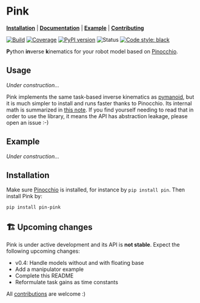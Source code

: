 # Pink

[**Installation**](https://github.com/tasts-robots/pink#installation)
| [**Documentation**](https://tasts-robots.org/doc/pink/)
| [**Example**](https://github.com/tasts-robots/pink#example)
| [**Contributing**](CONTRIBUTING.md)

[![Build](https://img.shields.io/github/workflow/status/tasts-robots/pink/CI)](https://github.com/tasts-robots/pink/actions)
[![Coverage](https://coveralls.io/repos/github/tasts-robots/pink/badge.svg?branch=master)](https://coveralls.io/github/tasts-robots/pink?branch=master)
[![PyPI version](https://img.shields.io/pypi/v/pin-pink)](https://pypi.org/project/pin-pink/)
![Status](https://img.shields.io/pypi/status/pin-pink)
[![Code style: black](https://img.shields.io/badge/code%20style-black-000000.svg)](https://github.com/psf/black)

**P**ython **in**verse **k**inematics for your robot model based on [Pinocchio](https://github.com/stack-of-tasks/pinocchio).

## Usage

*Under construction...*

Pink implements the same task-based inverse kinematics as [pymanoid](https://github.com/stephane-caron/pymanoid), but it is much simpler to install and runs faster thanks to Pinocchio. Its internal math is summarized in [this note](https://scaron.info/robot-locomotion/inverse-kinematics.html). If you find yourself needing to read that in order to use the library, it means the API has abstraction leakage, please open an issue :-)

## Example

*Under construction...*

## Installation

Make sure [Pinocchio](https://github.com/stack-of-tasks/pinocchio) is
installed, for instance by ``pip install pin``. Then install Pink by:

```sh
pip install pin-pink
```

## 🏗️ Upcoming changes

Pink is under active development and its API is **not stable**. Expect the following upcoming changes:

- v0.4: Handle models without and with floating base
- Add a manipulator example
- Complete this README
- Reformulate task gains as time constants

All [contributions](CONTRIBUTING.md) are welcome :)
